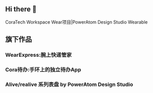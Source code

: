 ## Hi there 👋
CoraTech Workspace Wear项目|PowerAtom Design Studio Wearable

## 旗下作品

### WearExpress:腕上快递管家

### Cora待办:手环上的独立待办App

### Alive/realive 系列表盘 by PowerAtom Design Studio
